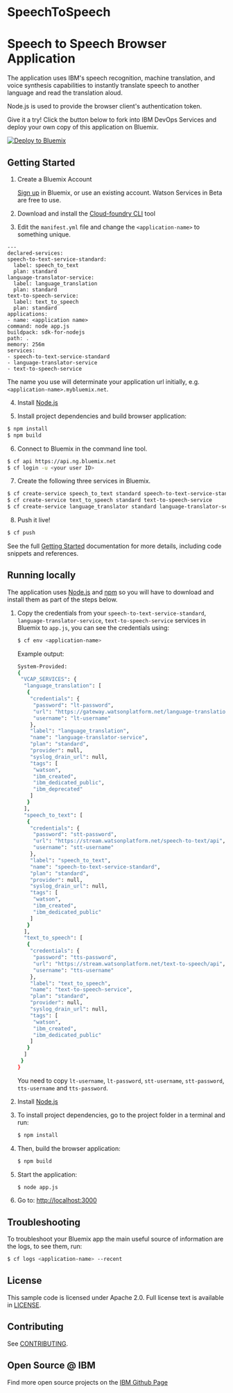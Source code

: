 # SpeechToSpeech
# Speech to Speech Browser Application

  The application uses IBM's speech recognition, machine translation, and voice synthesis capabilities to instantly translate speech to another language and read the translation aloud.
  
Node.js is used to provide the browser client's authentication token.

Give it a try! Click the button below to fork into IBM DevOps Services and deploy your own copy of this application on Bluemix.

[![Deploy to Bluemix](https://bluemix.net/deploy/button.png)](https://bluemix.net/deploy?repository=https://github.com/leonrch/SpeechToSpeech)

## Getting Started

1. Create a Bluemix Account

    [Sign up][sign_up] in Bluemix, or use an existing account. Watson Services in Beta are free to use.

2. Download and install the [Cloud-foundry CLI][cloud_foundry] tool

3. Edit the `manifest.yml` file and change the `<application-name>` to something unique.
  ```none
---
declared-services:
  speech-to-text-service-standard:
    label: speech_to_text
    plan: standard
  language-translator-service:
    label: language_translation
    plan: standard
  text-to-speech-service:
    label: text_to_speech
    plan: standard	
applications:
- name: <application name>
  command: node app.js
  buildpack: sdk-for-nodejs
  path: .
  memory: 256m
  services:
  - speech-to-text-service-standard
  - language-translator-service
  - text-to-speech-service
  ```
  The name you use will determinate your application url initially, e.g. `<application-name>.mybluemix.net`.

4. Install [Node.js](http://nodejs.org/)

5. Install project dependencies and build browser application:
  ```sh
  $ npm install
  $ npm build
  ```

6. Connect to Bluemix in the command line tool.
  ```sh
  $ cf api https://api.ng.bluemix.net
  $ cf login -u <your user ID>
  ```

7. Create the following three services in Bluemix.
  ```sh
  $ cf create-service speech_to_text standard speech-to-text-service-standard
  $ cf create-service text_to_speech standard text-to-speech-service
  $ cf create-service language_translator standard language-translator-service
  ```

8. Push it live!
  ```sh
  $ cf push
  ```
See the full [Getting Started][getting_started] documentation for more details, including code snippets and references.

## Running locally

  The application uses [Node.js](http://nodejs.org/) and [npm](https://www.npmjs.com/) so you will have to download and install them as part of the steps below.

1. Copy the credentials from your `speech-to-text-service-standard`, `language-translator-service`,
   `text-to-speech-service` services in Bluemix to `app.js`, you can see the credentials using:

    ```sh
    $ cf env <application-name>
    ```
    Example output:
    ```sh
	System-Provided:
	{
	 "VCAP_SERVICES": {
	  "language_translation": [
	   {
		"credentials": {
		 "password": "lt-password",
		 "url": "https://gateway.watsonplatform.net/language-translation/api",
		 "username": "lt-username"
		},
		"label": "language_translation",
		"name": "language-translator-service",
		"plan": "standard",
		"provider": null,
		"syslog_drain_url": null,
		"tags": [
		 "watson",
		 "ibm_created",
		 "ibm_dedicated_public",
		 "ibm_deprecated"
		]
	   }
	  ],
	  "speech_to_text": [
	   {
		"credentials": {
		 "password": "stt-password",
		 "url": "https://stream.watsonplatform.net/speech-to-text/api",
		 "username": "stt-username"
		},
		"label": "speech_to_text",
		"name": "speech-to-text-service-standard",
		"plan": "standard",
		"provider": null,
		"syslog_drain_url": null,
		"tags": [
		 "watson",
		 "ibm_created",
		 "ibm_dedicated_public"
		]
	   }
	  ],
	  "text_to_speech": [
	   {
		"credentials": {
		 "password": "tts-password",
		 "url": "https://stream.watsonplatform.net/text-to-speech/api",
		 "username": "tts-username"
		},
		"label": "text_to_speech",
		"name": "text-to-speech-service",
		"plan": "standard",
		"provider": null,
		"syslog_drain_url": null,
		"tags": [
		 "watson",
		 "ibm_created",
		 "ibm_dedicated_public"
		]
	   }
	  ]
	 }
	}
    ```
    You need to copy `lt-username`, `lt-password`, `stt-username`, `stt-password`, `tts-username` and `tts-password`.

2. Install [Node.js](http://nodejs.org/)

3. To install project dependencies, go to the project folder in a terminal and run:
    ```sh
    $ npm install
    ```

4. Then, build the browser application:

    ```sh
    $ npm build
    ```

5. Start the application:
    ```sh
    $ node app.js
    ```

6. Go to: [http://localhost:3000](http://localhost:3000)

## Troubleshooting

To troubleshoot your Bluemix app the main useful source of information are the logs, to see them, run:

  ```sh
  $ cf logs <application-name> --recent
  ```

## License

  This sample code is licensed under Apache 2.0. Full license text is available in [LICENSE](LICENSE).

## Contributing

  See [CONTRIBUTING](CONTRIBUTING.md).

## Open Source @ IBM
  Find more open source projects on the [IBM Github Page](http://ibm.github.io/)

[cloud_foundry]: https://github.com/cloudfoundry/cli
[getting_started]: http://www.ibm.com/smarterplanet/us/en/ibmwatson/developercloud/doc/getting_started/
[sign_up]: https://apps.admin.ibmcloud.com/manage/trial/bluemix.html?cm_mmc=WatsonDeveloperCloud-_-LandingSiteGetStarted-_-x-_-CreateAnAccountOnBluemixCLI
